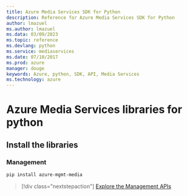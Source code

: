 ```yaml
---
title: Azure Media Services SDK for Python
description: Reference for Azure Media Services SDK for Python
author: lmazuel
ms.author: lmazuel
ms.data: 03/09/2023
ms.topic: reference
ms.devlang: python
ms.service: mediaservices
ms.date: 07/10/2017
ms.prod: azure
manager: douge
keywords: Azure, python, SDK, API, Media Services
ms.technology: azure
---
```

# Azure Media Services libraries for python

## Install the libraries


### Management

```bash
pip install azure-mgmt-media
```
> [!div class="nextstepaction"]
> [Explore the Management APIs](/python/api/overview/azure/mediaservices/management)